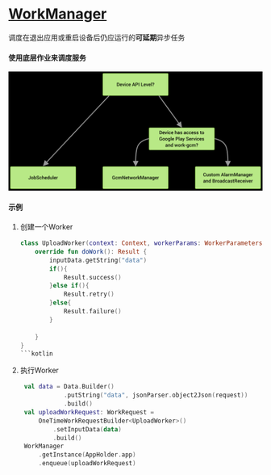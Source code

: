 # [WorkManager](https://developer.android.com/topic/libraries/architecture/workmanager) 
调度在退出应用或重启设备后仍应运行的**可延期**异步任务
#### 使用底层作业来调度服务
![workmanager](https://raw.githubusercontent.com/ooftf/Material/master/img/blogWorkManager.png)
#### 示例
1. 创建一个Worker
   ```kotlin
   class UploadWorker(context: Context, workerParams: WorkerParameters) : Worker(context, workerParams) {
       override fun doWork(): Result {
           inputData.getString("data")
           if(){
               Result.success()
           }else if(){
               Result.retry()
           }else{
               Result.failure()
           }
           
       }
   }
   ```kotlin
2. 执行Worker

   ```kotlin
    val data = Data.Builder()
               .putString("data", jsonParser.object2Json(request))
               .build()
    val uploadWorkRequest: WorkRequest =
        OneTimeWorkRequestBuilder<UploadWorker>()
            .setInputData(data)
            .build()
    WorkManager
        .getInstance(AppHolder.app)
        .enqueue(uploadWorkRequest)
   ```


